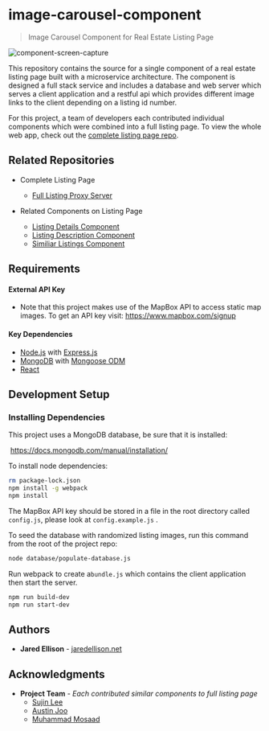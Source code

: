 # image-carousel-component
> Image Carousel Component for Real Estate Listing Page

![component-screen-capture](documentation/images/component-screen-capture.gif)



This repository contains the source for a single component of a real estate listing page built with a microservice architecture. The component is designed a full stack service and includes a database and web server which serves a client application and a restful api which provides different image links to the client depending on a listing id number.

For this project, a team of developers each contributed individual components which were combined into a full listing page. To view the whole web app, check out the [complete listing page repo](https://github.com/Team-Elysium/streeteasy-listing-proxy-server-jte).

## Related Repositories

- Complete Listing Page
  - [Full Listing Proxy Server](https://github.com/Team-Elysium/streeteasy-listing-proxy-server-jte)

- Related Components on Listing Page
  - [Listing Details Component](https://github.com/Team-Elysium/listing-details)
  - [Listing Description Component](https://github.com/Team-Elysium/Description-Amenities-About_the_Building)
  - [Similiar Listings Component](https://github.com/Team-Elysium/Similar-Listings-Recommendations)

## Requirements

#### External API Key

- Note that this project makes use of the MapBox API to access static map images. To get an API key visit: https://www.mapbox.com/signup

#### Key Dependencies

- [Node.js](https://nodejs.org/en/) with [Express.js](https://expressjs.com/)
- [MongoDB](https://www.mongodb.com/) with [Mongoose ODM](https://mongoosejs.com/)
- [React](https://reactjs.org/docs/getting-started.html)

## Development Setup

### Installing Dependencies

This project uses a MongoDB database, be sure that it is installed: 

​	https://docs.mongodb.com/manual/installation/

To install node dependencies:

```bash
rm package-lock.json
npm install -g webpack
npm install
```

The MapBox API key should be stored in a file in the root directory called `config.js`, please look at `config.example.js` .

To seed the database with randomized listing images, run this command from the root of the project repo: 

```bash
node database/populate-database.js
```

Run webpack to create a`bundle.js` which contains the client application then start the server.

```bash
npm run build-dev
npm run start-dev
```

## Authors

* **Jared Ellison** - [jaredellison.net](http://jaredellison.net)

## Acknowledgments

- **Project Team** - *Each contributed similar components to full listing page*
  - [Sujin Lee](https://github.com/slee1016)
  - [Austin Joo](https://github.com/AustinJoo)
  - [Muhammad Mosaad](https://github.com/mowithafro)